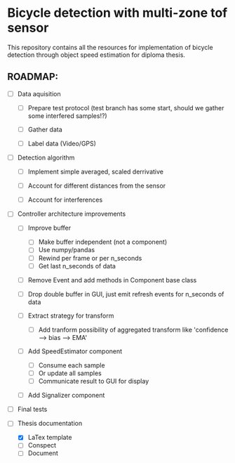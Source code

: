 # Bicycle detection with multi-zone tof sensor

This repository contains all the resources for implementation of bicycle detection through object speed estimation for diploma thesis.


## ROADMAP:


- [ ] Data aquisition
    - [ ] Prepare test protocol (test branch has some start, should we gather some interfered samples!?)
    - [ ] Gather data
    - [ ] Label data (Video/GPS)


- [ ] Detection algorithm
    - [ ] Implement simple averaged, scaled derrivative
    - [ ] Account for different distances from the sensor
    - [ ] Account for interferences


- [ ] Controller architecture improvements
    - [ ] Improve buffer
        - [ ] Make buffer independent (not a component)
        - [ ] Use numpy/pandas
        - [ ] Rewind per frame or per n_seconds
        - [ ] Get last n_seconds of data

    - [ ] Remove Event and add methods in Component base class
    - [ ] Drop double buffer in GUI, just emit refresh events for n_seconds of data

    - [ ] Extract strategy for transform
        - [ ] Add tranform possibility of aggregated transform like 'confidence --> bias --> EMA'

    - [ ] Add SpeedEstimator component
        - [ ] Consume each sample
        - [ ] Or update all samples
        - [ ] Communicate result to GUI for display

    - [ ] Add Signalizer component


- [ ] Final tests


- [ ] Thesis documentation
    - [x] LaTex template
    - [ ] Conspect
    - [ ] Document
